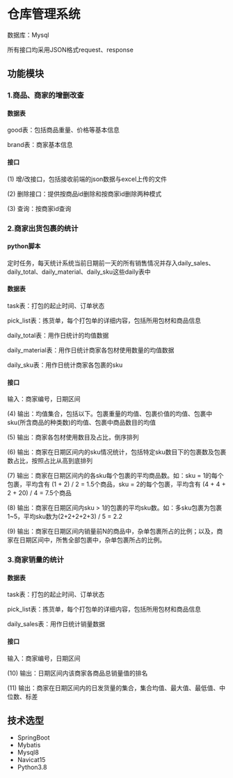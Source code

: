 # 仓库管理系统  
数据库：Mysql  

所有接口均采用JSON格式request、response

## 功能模块 
### 1.商品、商家的增删改查  
#### 数据表  

good表：包括商品重量、价格等基本信息

brand表：商家基本信息
#### 接口  
(1) 增/改接口，包括接收前端的json数据与excel上传的文件  

(2) 删除接口：提供按商品id删除和按商家id删除两种模式  

(3) 查询：按商家id查询  
### 2.商家出货包裹的统计  
#### python脚本
定时任务，每天统计系统当前日期前一天的所有销售情况并存入daily_sales、daily_total、daily_material、daily_sku这些daily表中

#### 数据表  
task表：打包的起止时间、订单状态  

pick_list表：拣货单，每个打包单的详细内容，包括所用包材和商品信息  

daily_total表：用作日统计的均值数据     

daily_material表：用作日统计商家各包材使用数量的均值数据  

daily_sku表：用作日统计商家各包裹的sku  
#### 接口  

输入：商家编号，日期区间  
    
(4) 输出：均值集合，包括以下。包裹重量的均值、包裹价值的均值、包裹中sku(所含商品的种类数)的均值、包裹中商品数目的均值  

(5) 输出：商家各包材使用数目及占比，倒序排列  

(6) 输出：商家在日期区间内的sku情况统计，包括特定sku数目下的包裹数及包裹数占比，按照占比从高到底排列  

(7) 输出：商家在日期区间内的各sku每个包裹的平均商品数。如：sku = 1的每个包裹，平均含有 (1 + 2) / 2 = 1.5个商品，sku = 2的每个包裹，平均含有 (4 + 4 + 2 + 20) / 4 = 7.5个商品

(8) 输出：商家在日期区间内sku > 1的包裹的平均sku数。如：多sku包裹为包裹 1~5，平均sku数为(2+2+2+2+3) / 5 = 2.2

(9) 输出：商家在日期区间内销量前N的商品中，杂单包裹所占的比例；以及，商家在日期区间中，所售全部包裹中，杂单包裹所占的比例。

### 3.商家销量的统计  
#### 数据表  
task表：打包的起止时间、订单状态  

pick_list表：拣货单，每个打包单的详细内容，包括所用包材和商品信息  

daily_sales表：用作日统计销量数据  
#### 接口  
输入：商家编号，日期区间  
    
(10) 输出：日期区间内该商家各商品总销量值的排名  

(11) 输出：商家在日期区间内的日发货量的集合，集合均值、最大值、最低值、中位数、标差  

## 技术选型 

   * SpringBoot
   * Mybatis
   * Mysql8
   * Navicat15
   * Python3.8
